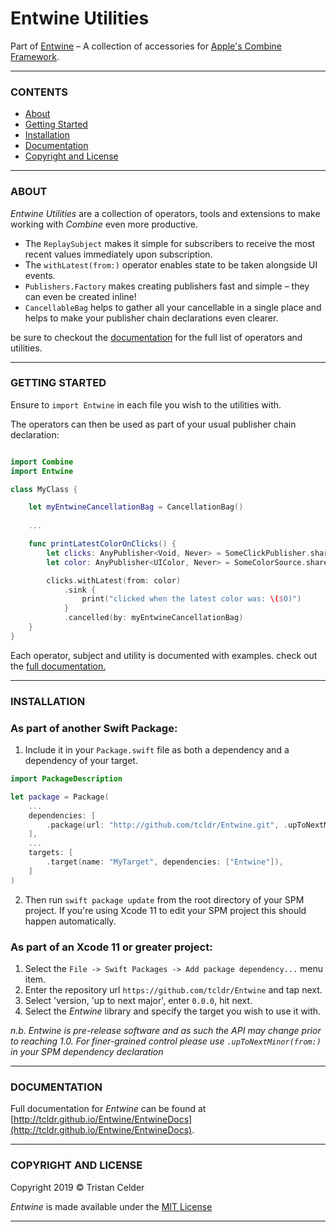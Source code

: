 
# Entwine Utilities

Part of [Entwine](https://github.com/tcldr/Entwine) – A collection of accessories for [Apple's Combine Framework](https://developer.apple.com/documentation/combine).

---

### CONTENTS
- [About](#about)
- [Getting Started](#getting-started)
- [Installation](#installation)
- [Documentation](#documentation)
- [Copyright and License](#copyright-and-license)

---

### ABOUT

_Entwine Utilities_ are a collection of operators, tools and extensions to make working with _Combine_ even more productive.

- The `ReplaySubject` makes it simple for subscribers to receive the most recent values immediately upon subscription.
- The `withLatest(from:)` operator enables state to be taken alongside UI events.
- `Publishers.Factory` makes creating publishers fast and simple – they can even be created inline!
- `CancellableBag` helps to gather all your cancellable in a single place and helps to make your publisher chain declarations even clearer.

be sure to checkout the [documentation](http://tcldr.github.io/Entwine/EntwineDocs) for the full list of operators and utilities.

---

### GETTING STARTED

Ensure to `import Entwine` in each file you wish to the utilities with.

The operators can then be used as part of your usual publisher chain declaration:

```swift

import Combine
import Entwine

class MyClass {

    let myEntwineCancellationBag = CancellationBag()
    
    ...

    func printLatestColorOnClicks() {
        let clicks: AnyPublisher<Void, Never> = SomeClickPublisher.shared
        let color: AnyPublisher<UIColor, Never> = SomeColorSource.shared

        clicks.withLatest(from: color)
            .sink {
                print("clicked when the latest color was: \($0)")
            }
            .cancelled(by: myEntwineCancellationBag)
    }
}

```

Each operator, subject and utility is documented with examples. check out the [full documentation.](https://tcldr.github.io/Enwtine/EntwineDocs)

---

### INSTALLATION
### As part of another Swift Package:
1. Include it in your `Package.swift` file as both a dependency and a dependency of your target.

```swift
import PackageDescription

let package = Package(
    ...
    dependencies: [
        .package(url: "http://github.com/tcldr/Entwine.git", .upToNextMajor(from: "0.0.0")),
    ],
    ...
    targets: [
        .target(name: "MyTarget", dependencies: ["Entwine"]),
    ]
)
```

2. Then run `swift package update` from the root directory of your SPM project. If you're using Xcode 11 to edit your SPM project this should happen automatically.

### As part of an Xcode 11 or greater project:
1. Select the `File -> Swift Packages -> Add package dependency...` menu item.
2. Enter the repository url `https://github.com/tcldr/Entwine` and tap next.
3. Select 'version, 'up to next major', enter `0.0.0`, hit next.
4. Select the _Entwine_ library and specify the target you wish to use it with.

*n.b. _Entwine_ is pre-release software and as such the API may change prior to reaching 1.0. For finer-grained control please use `.upToNextMinor(from:)` in your SPM dependency declaration*

---

### DOCUMENTATION
Full documentation for _Entwine_ can be found at [http://tcldr.github.io/Entwine/EntwineDocs](http://tcldr.github.io/Entwine/EntwineDocs).

---

### COPYRIGHT AND LICENSE
Copyright 2019 © Tristan Celder

_Entwine_ is made available under the [MIT License](http://github.com/tcldr/Entwine/blob/master/LICENSE)

---

